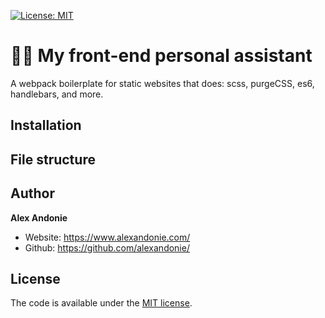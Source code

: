 [![License: MIT](https://img.shields.io/badge/license-MIT-blue.svg)](https://opensource.org/licenses/MIT)
# 🤵🏻 My front-end personal assistant

A webpack boilerplate for static websites that does: scss, purgeCSS, es6, handlebars, and more.

## Installation

## File structure

## Author

**Alex Andonie**

-   Website: <https://www.alexandonie.com/>
-   Github: <https://github.com/alexandonie/>

## License

The code is available under the [MIT license](LICENSE).
